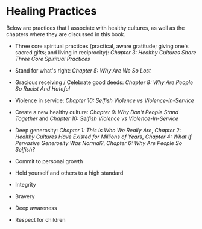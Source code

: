 # Healing Practices

Below are practices that I associate with healthy cultures, as well as the chapters where they are discussed in this book.

* Three core spiritual practices (practical, aware gratitude; giving one's sacred gifts; and living in reciprocity): _Chapter 3: Healthy Cultures Share Three Core Spiritual Practices_

* Stand for what's right: _Chapter 5: Why Are We So Lost_

* Gracious receiving / Celebrate good deeds: _Chapter 8: Why Are People So Racist And Hateful_

* Violence in service: _Chapter 10: Selfish Violence vs Violence-In-Service_

* Create a new healthy culture: _Chapter 9: Why Don't People Stand Together_ and _Chapter 10: Selfish Violence vs Violence-In-Service_

* Deep generosity: _Chapter 1: This Is Who We Really Are_, _Chapter 2: Healthy Cultures Have Existed for Millions of Years_, _Chapter 4: What If Pervasive Generosity Was Normal?_, _Chapter 6: Why Are People So Selfish?_

* Commit to personal growth

* Hold yourself and others to a high standard

* Integrity

* Bravery

* Deep awareness

* Respect for children

<div style="break-after:page"></div>